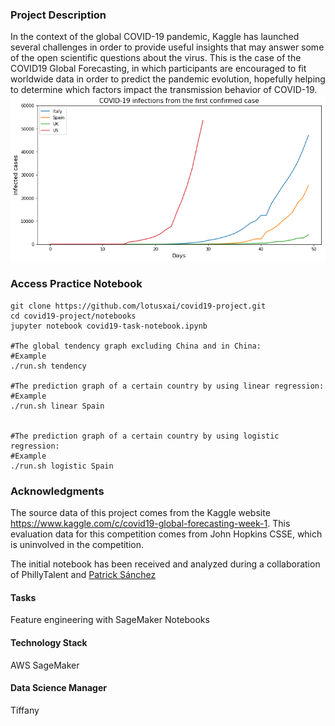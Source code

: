 ### Project Description
In the context of the global COVID-19 pandemic, Kaggle has launched several challenges in order to provide useful insights that may answer some of the open scientific questions about the virus. This is the case of the COVID19 Global Forecasting, in which participants are encouraged to fit worldwide data in order to predict the pandemic evolution, hopefully helping to determine which factors impact the transmission behavior of COVID-19.
![image](https://github.com/lotusxai/covid19-project/blob/master/download.png)




### Access Practice Notebook
```
git clone https://github.com/lotusxai/covid19-project.git
cd covid19-project/notebooks
jupyter notebook covid19-task-notebook.ipynb

#The global tendency graph excluding China and in China:
#Example
./run.sh tendency

#The prediction graph of a certain country by using linear regression:
#Example
./run.sh linear Spain


#The prediction graph of a certain country by using logistic regression:
#Example
./run.sh logistic Spain
```

### Acknowledgments
The source data of this project comes from the Kaggle website https://www.kaggle.com/c/covid19-global-forecasting-week-1.
This evaluation data for this competition comes from John Hopkins CSSE, which is uninvolved in the competition.


The initial notebook has been received and analyzed during a collaboration of PhillyTalent and [Patrick Sánchez](https://www.kaggle.com/saga21)

#### Tasks
Feature engineering with SageMaker Notebooks


#### Technology Stack
AWS SageMaker



#### Data Science Manager
Tiffany
